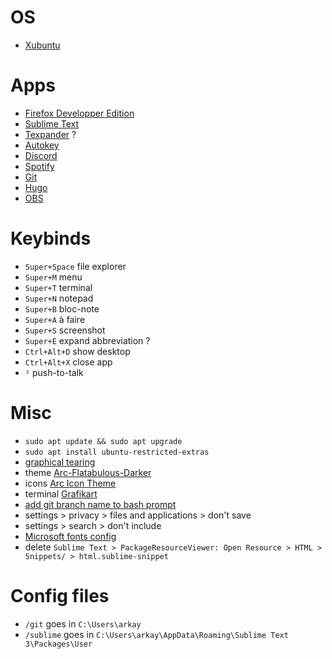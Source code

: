 ﻿# OS
- [Xubuntu](https://xubuntu.org/download)

# Apps
 - [Firefox Developper Edition](https://www.mozilla.org/fr/firefox/developer/)
 - [Sublime Text](https://www.sublimetext.com/)
 - [Texpander](https://github.com/leehblue/texpander) ?
 - [Autokey](https://github.com/autokey/autokey)
 - [Discord](https://discordapp.com/)
 - [Spotify](https://www.spotify.com/fr/download/linux/)
 - [Git](https://git-scm.com/download/linux)
 - [Hugo](https://gohugo.io/getting-started/installing#linux)
 - [OBS](https://github.com/obsproject/obs-studio/wiki/Install-Instructions#linux)

# Keybinds
- `Super+Space` file explorer
- `Super+M` menu
- `Super+T` terminal
- `Super+N` notepad
- `Super+B` bloc-note
- `Super+A` à faire
- `Super+S` screenshot
- `Super+E` expand abbreviation ?
- `Ctrl+Alt+D` show desktop
- `Ctrl+Alt+X` close app
- `²` push-to-talk

# Misc
- `sudo apt update && sudo apt upgrade`
- `sudo apt install ubuntu-restricted-extras`
- [graphical tearing](https://forum.ubuntu-fr.org/viewtopic.php?id=1554101)
- theme [Arc-Flatabulous-Darker](https://github.com/andreisergiu98/arc-flatabulous-theme)
- icons [Arc Icon Theme](https://github.com/horst3180/arc-icon-theme)
- terminal [Grafikart](https://github.com/Grafikart/dotfiles/blob/master/config/xfce4/.config/xfce4/terminal/terminalrc)
- [add git branch name to bash prompt](https://coderwall.com/p/fasnya/add-git-branch-name-to-bash-prompt)
- settings > privacy > files and applications > don't save 
- settings > search > don't include
- [Microsoft fonts config](https://doc.ubuntu-fr.org/msttcorefonts#en_dual-boot_avec_windows)
- delete `Sublime Text > PackageResourceViewer: Open Resource > HTML > Snippets/ > html.sublime-snippet`

# Config files
- `/git` goes in `C:\Users\arkay`
- `/sublime` goes in `C:\Users\arkay\AppData\Roaming\Sublime Text 3\Packages\User`
